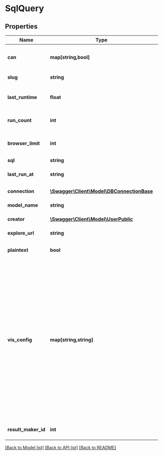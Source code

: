 # SqlQuery

## Properties
Name | Type | Description | Notes
------------ | ------------- | ------------- | -------------
**can** | **map[string,bool]** | Operations the current user is able to perform on this object | [optional] 
**slug** | **string** | The identifier of the SQL query | [optional] 
**last_runtime** | **float** | Number of seconds this query took to run the most recent time it was run | [optional] 
**run_count** | **int** | Number of times this query has been run | [optional] 
**browser_limit** | **int** | Maximum number of rows this query will display on the SQL Runner page | [optional] 
**sql** | **string** | SQL query text | [optional] 
**last_run_at** | **string** | The most recent time this query was run | [optional] 
**connection** | [**\Swagger\Client\Model\DBConnectionBase**](DBConnectionBase.md) | Connection this query uses | [optional] 
**model_name** | **string** | Model name this query uses | [optional] 
**creator** | [**\Swagger\Client\Model\UserPublic**](UserPublic.md) | User who created this SQL query | [optional] 
**explore_url** | **string** | Explore page URL for this SQL query | [optional] 
**plaintext** | **bool** | Should this query be rendered as plain text | [optional] 
**vis_config** | **map[string,string]** | Visualization configuration properties. These properties are typically opaque and differ based on the type of visualization used. There is no specified set of allowed keys. The values can be any type supported by JSON. A \&quot;type\&quot; key with a string value is often present, and is used by Looker to determine which visualization to present. Visualizations ignore unknown vis_config properties. | [optional] 
**result_maker_id** | **int** | ID of the ResultMakerLookup entry. | [optional] 

[[Back to Model list]](../README.md#documentation-for-models) [[Back to API list]](../README.md#documentation-for-api-endpoints) [[Back to README]](../README.md)


